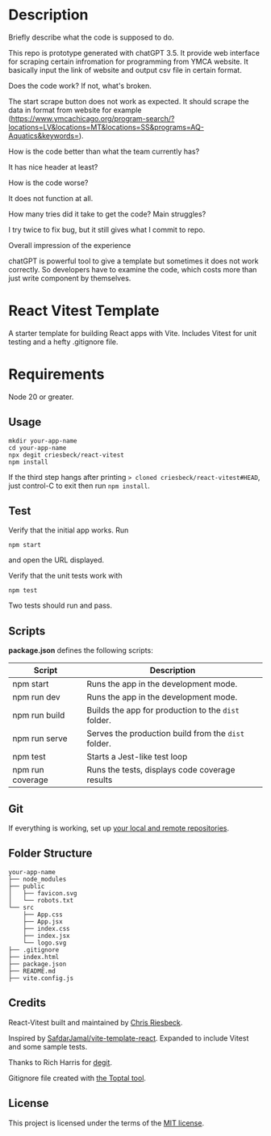 # Description
Briefly describe what the code is supposed to do.

This repo is prototype generated with chatGPT 3.5. It provide web interface for scraping certain infromation for programming from YMCA website. It basically input the link of website and output csv file in certain format.

Does the code work? If not, what's broken.

The start scrape button does not work as expected. It should scrape the data in format from website for example (https://www.ymcachicago.org/program-search/?locations=LV&locations=MT&locations=SS&programs=AQ-Aquatics&keywords=).

How is the code better than what the team currently has?

It has nice header at least?

How is the code worse?

It does not function at all.

How many tries did it take to get the code? Main struggles?

I try twice to fix bug, but it still gives what I commit to repo.

Overall impression of the experience

chatGPT is powerful tool to give a template but sometimes it does not work correctly. So developers have to examine the code, which costs more than just write component by themselves.

# React Vitest Template

A starter template for building React apps with Vite. Includes Vitest for unit testing and
a hefty .gitignore file.

# Requirements

Node 20 or greater.

## Usage

```
mkdir your-app-name
cd your-app-name
npx degit criesbeck/react-vitest
npm install
```
If the third step hangs after printing ``> cloned criesbeck/react-vitest#HEAD``, 
just control-C to exit then run ``npm install``.

## Test

Verify that the initial app works. Run

```
npm start
```

and open the URL displayed.

Verify that the unit tests work with

```
npm test
```

Two tests should run and pass. 

## Scripts

**package.json** defines the following scripts:

| Script           | Description                                         |
| -----------------| --------------------------------------------------- |
| npm start        | Runs the app in the development mode.               |
| npm run dev      | Runs the app in the development mode.               |
| npm run build    | Builds the app for production to the `dist` folder. |
| npm run serve    | Serves the production build from the `dist` folder. |
| npm test         | Starts a Jest-like test loop                        |
| npm run coverage | Runs the tests, displays code coverage results      |


## Git

If everything is working, set up [your local and remote repositories](https://docs.github.com/en/get-started/importing-your-projects-to-github/importing-source-code-to-github/adding-locally-hosted-code-to-github#adding-a-local-repository-to-github-using-git).

## Folder Structure

```
your-app-name
├── node_modules
├── public
│   ├── favicon.svg
│   └── robots.txt
└── src
    ├── App.css
    ├── App.jsx
    ├── index.css
    ├── index.jsx
    └── logo.svg
├── .gitignore
├── index.html
├── package.json
├── README.md
├── vite.config.js
```

## Credits

React-Vitest built and maintained by [Chris Riesbeck](https://github.com/criesbeck).

Inspired by [SafdarJamal/vite-template-react](https://github.com/SafdarJamal/vite-template-react).
Expanded to include Vitest and some sample tests.

Thanks to Rich Harris for [degit](https://www.npmjs.com/package/degit).

Gitignore file created with [the Toptal tool](https://www.toptal.com/developers/gitignore/api/react,firebase,visualstudiocode,macos,windows).


## License

This project is licensed under the terms of the [MIT license](./LICENSE).
